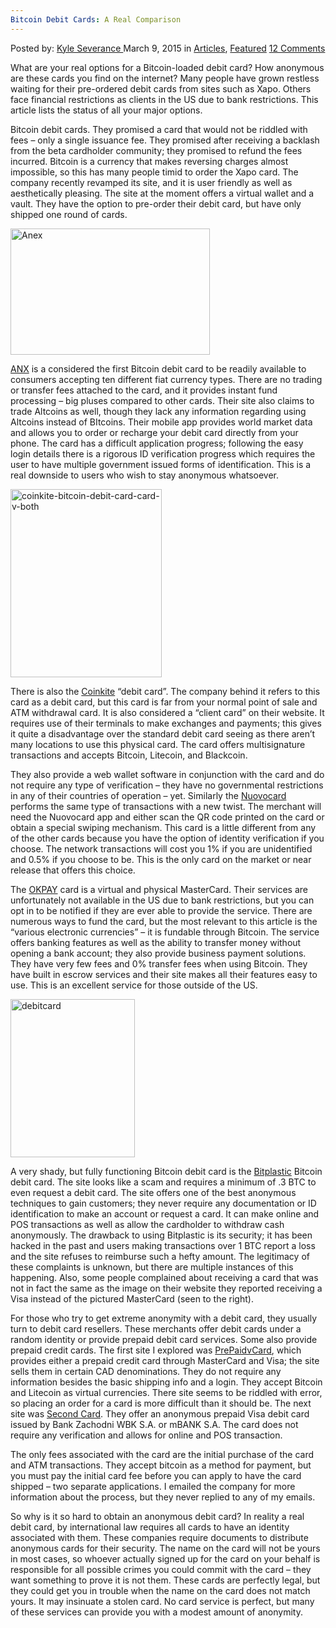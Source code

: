 ```yaml
---
Bitcoin Debit Cards: A Real Comparison
---
```

<article class="post-listing post-8613 post type-post status-publish format-standard has-post-thumbnail hentry category-articles category-deepdot-news tag-bitcoin tag-cards tag-comparison tag-debit tag-real">
<div class="post-inner">
<p class="post-meta">
<span>Posted by: <a href="https://www.deepdotweb.com/author/kyleseverance/" title="">Kyle Severance </a></span>
<span>March 9, 2015</span>
<span>in <a href="https://www.deepdotweb.com/category/articles/" rel="category tag">Articles</a>, <a href="https://www.deepdotweb.com/category/deepdot-news/" rel="category tag">Featured</a></span>
<span><a href="https://www.deepdotweb.com/2015/03/09/bitcoin-debit-cards-a-real-comparison/#comments">12 Comments</a></span>
</p>
<div class="clear"></div>
<div class="entry">
<p>What are your real options for a Bitcoin-loaded debit card? How anonymous are these cards you find on the internet? Many people have grown restless waiting for their pre-ordered debit cards from sites such as Xapo. Others face financial restrictions as clients in the US due to bank restrictions. This article lists the status of all your major options.</p>
<p>Bitcoin debit cards. They promised a card that would not be riddled with fees &#8211; only a single issuance fee. They promised after receiving a backlash from the beta cardholder community; they promised to refund the fees incurred. Bitcoin is a currency that makes reversing charges almost impossible, so this has many people timid to order the Xapo card. The company recently revamped its site, and it is user friendly as well as aesthetically pleasing. The site at the moment offers a virtual wallet and a vault. They have the option to pre-order their debit card, but have only shipped one round of cards.</p>
<p><a href="http://www.deepdotweb.com/wp-content/uploads/2014/12/Anex.png"><img class="aligncenter  wp-image-8614" src="https://www.deepdotweb.com/wp-content/uploads/2014/12/Anex.png" alt="Anex" width="319" height="202" srcset="https://www.deepdotweb.com/wp-content/uploads/2014/12/Anex.png 500w, https://www.deepdotweb.com/wp-content/uploads/2014/12/Anex-300x190.png 300w" sizes="(max-width: 319px) 100vw, 319px"/></a></p>
<p><a href="https://anxbtc.com">ANX</a> is a considered the first Bitcoin debit card to be readily available to consumers accepting ten different fiat currency types. There are no trading or transfer fees attached to the card, and it provides instant fund processing &#8211; big pluses compared to other cards. Their site also claims to trade Altcoins as well, though they lack any information regarding using Altcoins instead of BItcoins. Their mobile app provides world market data and allows you to order or recharge your debit card directly from your phone. The card has a difficult application progress; following the easy login details there is a rigorous ID verification progress which requires the user to have multiple government issued forms of identification. This is a real downside to users who wish to stay anonymous whatsoever.</p>
<p><a href="http://www.deepdotweb.com/wp-content/uploads/2014/12/coinkite-bitcoin-debit-card-card-v-both.png"><img class="aligncenter  wp-image-8615" src="https://www.deepdotweb.com/wp-content/uploads/2014/12/coinkite-bitcoin-debit-card-card-v-both.png" alt="coinkite-bitcoin-debit-card-card-v-both" width="242" height="301" srcset="https://www.deepdotweb.com/wp-content/uploads/2014/12/coinkite-bitcoin-debit-card-card-v-both.png 334w, https://www.deepdotweb.com/wp-content/uploads/2014/12/coinkite-bitcoin-debit-card-card-v-both-241x300.png 241w" sizes="(max-width: 242px) 100vw, 242px"/></a></p>
<p>There is also the <a href="https://coinkite.com" target="_blank">Coinkite</a> “debit card”. The company behind it refers to this card as a debit card, but this card is far from your normal point of sale and ATM withdrawal card. It is also considered a “client card” on their website. It requires use of their terminals to make exchanges and payments; this gives it quite a disadvantage over the standard debit card seeing as there aren’t many locations to use this physical card. The card offers multisignature transactions and accepts Bitcoin, Litecoin, and Blackcoin.</p>
<p>They also provide a web wallet software in conjunction with the card and do not require any type of verification &#8211; they have no governmental restrictions in any of their countries of operation &#8211; yet. Similarly the <a href="https://www.nuovocard.com" target="_blank">Nuovocard</a> performs the same type of transactions with a new twist. The merchant will need the Nuovocard app and either scan the QR code printed on the card or obtain a special swiping mechanism. This card is a little different from any of the other cards because you have the option of identity verification if you choose. The network transactions will cost you 1% if you are unidentified and 0.5% if you choose to be. This is the only card on the market or near release that offers this choice.</p>
<p>The <a href="https://www.okpay.com" target="_blank">OKPAY</a> card is a virtual and physical MasterCard. Their services are unfortunately not available in the US due to bank restrictions, but you can opt in to be notified if they are ever able to provide the service. There are numerous ways to fund the card, but the most relevant to this article is the “various electronic currencies” &#8211; it is fundable through Bitcoin. The service offers banking features as well as the ability to transfer money without opening a bank account; they also provide business payment solutions. They have very few fees and 0% transfer fees when using Bitcoin. They have built in escrow services and their site makes all their features easy to use. This is an excellent service for those outside of the US.</p>
<p><a href="http://www.deepdotweb.com/wp-content/uploads/2014/12/debitcard.jpg"><img class="aligncenter size-full wp-image-8616" src="https://www.deepdotweb.com/wp-content/uploads/2014/12/debitcard.jpg" alt="debitcard" width="199" height="253"/></a></p>
<p>A very shady, but fully functioning Bitcoin debit card is the <a href="https://bitplastic.com/" target="_blank">Bitplastic</a> Bitcoin debit card. The site looks like a scam and requires a minimum of .3 BTC to even request a debit card. The site offers one of the best anonymous techniques to gain customers; they never require any documentation or ID identification to make an account or request a card. It can make online and POS transactions as well as allow the cardholder to withdraw cash anonymously. The drawback to using Bitplastic is its security; it has been hacked in the past and users making transactions over 1 BTC report a loss and the site refuses to reimburse such a hefty amount. The legitimacy of these complaints is unknown, but there are multiple instances of this happening. Also, some people complained about receiving a card that was not in fact the same as the image on their website they reported receiving a Visa instead of the pictured MasterCard (seen to the right).</p>
<p>For those who try to get extreme anonymity with a debit card, they usually turn to debit card resellers. These merchants offer debit cards under a random identity or provide prepaid debit card services. Some also provide prepaid credit cards. The first site I explored was <a href="http://prepaidvcard.com" target="_blank">PrePaidvCard</a>, which provides either a prepaid credit card through MasterCard and Visa; the site sells them in certain CAD denominations. They do not require any information besides the basic shipping info and a login. They accept Bitcoin and Litecoin as virtual currencies. There site seems to be riddled with error, so placing an order for a card is more difficult than it should be. The next site was <a href="http://www.second-card.com/" target="_blank">Second Card</a>. They offer an anonymous prepaid Visa debit card issued by Bank Zachodni WBK S.A. or mBANK S.A. The card does not require any verification and allows for online and POS transaction.</p>
<p>The only fees associated with the card are the initial purchase of the card and ATM transactions. They accept bitcoin as a method for payment, but you must pay the initial card fee before you can apply to have the card shipped &#8211; two separate applications. I emailed the company for more information about the process, but they never replied to any of my emails.</p>
<p>So why is it so hard to obtain an anonymous debit card? In reality a real debit card, by international law requires all cards to have an identity associated with them. These companies require documents to distribute anonymous cards for their security. The name on the card will not be yours in most cases, so whoever actually signed up for the card on your behalf is responsible for all possible crimes you could commit with the card &#8211; they want something to prove it is not them. These cards are perfectly legal, but they could get you in trouble when the name on the card does not match yours. It may insinuate a stolen card. No card service is perfect, but many of these services can provide you with a modest amount of anonymity.</p>
</div>
<span style="display:none"><a href="https://www.deepdotweb.com/tag/bitcoin/" rel="tag">bitcoin</a> <a href="https://www.deepdotweb.com/tag/cards/" rel="tag">cards</a> <a href="https://www.deepdotweb.com/tag/comparison/" rel="tag">comparison</a> <a href="https://www.deepdotweb.com/tag/debit/" rel="tag">debit</a> <a href="https://www.deepdotweb.com/tag/real/" rel="tag">real</a></span> <span style="display:none" class="updated">2015-03-09</span>
<div style="display:none" class="vcard author" itemprop="author" itemscope itemtype="http://schema.org/Person"><strong class="fn" itemprop="name"><a href="https://www.deepdotweb.com/author/kyleseverance/" title="Posts by Kyle Severance" rel="author">Kyle Severance</a></strong></div>
</div>
</article>


